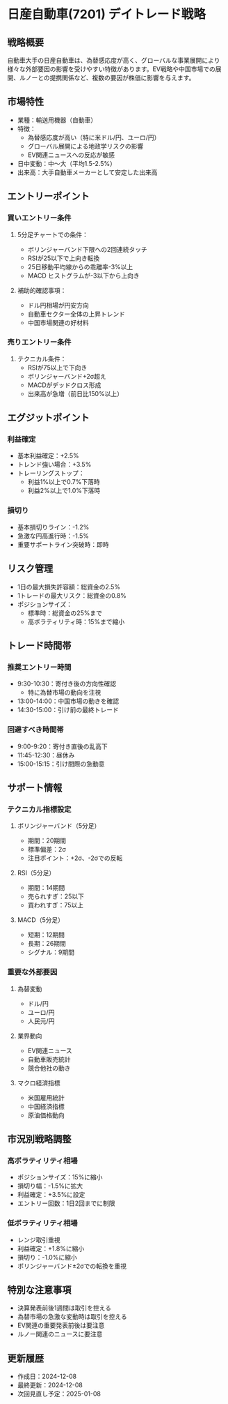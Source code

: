 # 日産自動車(7201) デイトレード戦略

## 戦略概要
自動車大手の日産自動車は、為替感応度が高く、グローバルな事業展開により様々な外部要因の影響を受けやすい特徴があります。EV戦略や中国市場での展開、ルノーとの提携関係など、複数の要因が株価に影響を与えます。

## 市場特性
- 業種：輸送用機器（自動車）
- 特徴：
  - 為替感応度が高い（特に米ドル/円、ユーロ/円）
  - グローバル展開による地政学リスクの影響
  - EV関連ニュースへの反応が敏感
- 日中変動：中～大（平均1.5-2.5%）
- 出来高：大手自動車メーカーとして安定した出来高

## エントリーポイント

### 買いエントリー条件
1. 5分足チャートでの条件：
   - ボリンジャーバンド下限への2回連続タッチ
   - RSIが25以下で上向き転換
   - 25日移動平均線からの乖離率-3%以上
   - MACD ヒストグラムが-3以下から上向き

2. 補助的確認事項：
   - ドル円相場が円安方向
   - 自動車セクター全体の上昇トレンド
   - 中国市場関連の好材料

### 売りエントリー条件
1. テクニカル条件：
   - RSIが75以上で下向き
   - ボリンジャーバンド+2σ超え
   - MACDがデッドクロス形成
   - 出来高が急増（前日比150%以上）

## エグジットポイント

### 利益確定
- 基本利益確定：+2.5%
- トレンド強い場合：+3.5%
- トレーリングストップ：
  - 利益1%以上で0.7%下落時
  - 利益2%以上で1.0%下落時

### 損切り
- 基本損切りライン：-1.2%
- 急激な円高進行時：-1.5%
- 重要サポートライン突破時：即時

## リスク管理
- 1日の最大損失許容額：総資金の2.5%
- 1トレードの最大リスク：総資金の0.8%
- ポジションサイズ：
  - 標準時：総資金の25%まで
  - 高ボラティリティ時：15%まで縮小

## トレード時間帯

### 推奨エントリー時間
- 9:30-10:30：寄付き後の方向性確認
  - 特に為替市場の動向を注視
- 13:00-14:00：中国市場の動きを確認
- 14:30-15:00：引け前の最終トレード

### 回避すべき時間帯
- 9:00-9:20：寄付き直後の乱高下
- 11:45-12:30：昼休み
- 15:00-15:15：引け間際の急動意

## サポート情報

### テクニカル指標設定
1. ボリンジャーバンド（5分足）
   - 期間：20期間
   - 標準偏差：2σ
   - 注目ポイント：+2σ、-2σでの反転

2. RSI（5分足）
   - 期間：14期間
   - 売られすぎ：25以下
   - 買われすぎ：75以上

3. MACD（5分足）
   - 短期：12期間
   - 長期：26期間
   - シグナル：9期間

### 重要な外部要因
1. 為替変動
   - ドル/円
   - ユーロ/円
   - 人民元/円

2. 業界動向
   - EV関連ニュース
   - 自動車販売統計
   - 競合他社の動き

3. マクロ経済指標
   - 米国雇用統計
   - 中国経済指標
   - 原油価格動向

## 市況別戦略調整

### 高ボラティリティ相場
- ポジションサイズ：15%に縮小
- 損切り幅：-1.5%に拡大
- 利益確定：+3.5%に設定
- エントリー回数：1日2回までに制限

### 低ボラティリティ相場
- レンジ取引重視
- 利益確定：+1.8%に縮小
- 損切り：-1.0%に縮小
- ボリンジャーバンド±2σでの転換を重視

## 特別な注意事項
- 決算発表前後1週間は取引を控える
- 為替市場の急激な変動時は取引を控える
- EV関連の重要発表前後は要注意
- ルノー関連のニュースに要注意

## 更新履歴
- 作成日：2024-12-08
- 最終更新：2024-12-08
- 次回見直し予定：2025-01-08